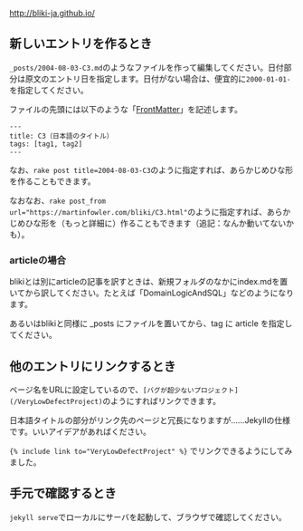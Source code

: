 http://bliki-ja.github.io/

## 新しいエントリを作るとき

``_posts/2004-08-03-C3.md``のようなファイルを作って編集してください。日付部分は原文のエントリ日を指定します。日付がない場合は、便宜的に``2000-01-01-``を指定してください。

ファイルの先頭には以下のような「[FrontMatter](http://jekyllrb.com/docs/frontmatter/)」を記述します。

```
---
title: C3（日本語のタイトル）
tags: [tag1, tag2]
---
```

なお、``rake post title=2004-08-03-C3``のように指定すれば、あらかじめひな形を作ることもできます。

なおなお、``rake post_from url="https://martinfowler.com/bliki/C3.html"``のように指定すれば、あらかじめひな形を（もっと詳細に）作ることもできます（追記：なんか動いてないかも）。

### articleの場合

blikiとは別にarticleの記事を訳すときは、新規フォルダのなかにindex.mdを置いてから訳してください。たとえば「DomainLogicAndSQL」などのようになります。

あるいはblikiと同様に _posts にファイルを置いてから、tag に article を指定してください。

## 他のエントリにリンクするとき

ページ名をURLに設定しているので、``[バグが超少ないプロジェクト](/VeryLowDefectProject)``のようにすればリンクできます。

日本語タイトルの部分がリンク先のページと冗長になりますが……Jekyllの仕様です。いいアイデアがあればください。

`{% include link to="VeryLowDefectProject" %}` でリンクできるようにしてみました。

## 手元で確認するとき

``jekyll serve``でローカルにサーバを起動して、ブラウザで確認してください。
